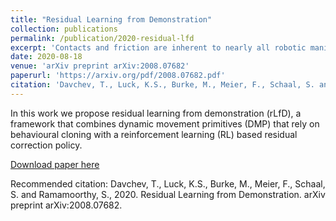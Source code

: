 ```yaml
---
title: "Residual Learning from Demonstration"
collection: publications
permalink: /publication/2020-residual-lfd
excerpt: 'Contacts and friction are inherent to nearly all robotic manipulation tasks. Through the motor skill of insertion, we study how robots can learn to cope when these attributes play a salient role. In this work we propose residual learning from demonstration (rLfD), a framework that combines dynamic movement primitives (DMP) that rely on behavioural cloning with a reinforcement learning (RL) based residual correction policy. The proposed solution is applied directly in task space and operates on the full pose of the robot. We show that rLfD outperforms alternatives and improves the generalisation abilities of DMPs. We evaluate this approach by training an agent to successfully perform both simulated and real world insertions of pegs, gears and plugs into respective sockets.'
date: 2020-08-18
venue: 'arXiv preprint arXiv:2008.07682'
paperurl: 'https://arxiv.org/pdf/2008.07682.pdf'
citation: 'Davchev, T., Luck, K.S., Burke, M., Meier, F., Schaal, S. and Ramamoorthy, S., 2020. Residual Learning from Demonstration. arXiv preprint arXiv:2008.07682.'
---
```

In this work we propose residual learning from demonstration (rLfD), a framework that combines dynamic movement primitives (DMP) that rely on behavioural cloning with a reinforcement learning (RL) based residual correction policy.

[Download paper here](https://arxiv.org/pdf/2008.07682.pdf)

Recommended citation: Davchev, T., Luck, K.S., Burke, M., Meier, F., Schaal, S. and Ramamoorthy, S., 2020. Residual Learning from Demonstration. arXiv preprint arXiv:2008.07682.